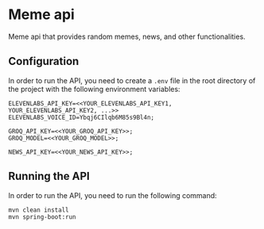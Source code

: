 # Meme api

Meme api that provides random memes, news, and other functionalities.

## Configuration
In order to run the API, you need to create a `.env` file in the root directory of the project with the following environment variables:
```env
ELEVENLABS_API_KEY=<<YOUR_ELEVENLABS_API_KEY1, YOUR_ELEVENLABS_API_KEY2, ...>>
ELEVENLABS_VOICE_ID=Ybqj6CIlqb6M85s9Bl4n;

GROQ_API_KEY=<<YOUR_GROQ_API_KEY>>;
GROQ_MODEL=<<YOUR_GROQ_MODEL>>;

NEWS_API_KEY=<<YOUR_NEWS_API_KEY>>;
```

## Running the API
In order to run the API, you need to run the following command:
```bash
mvn clean install
mvn spring-boot:run
```
